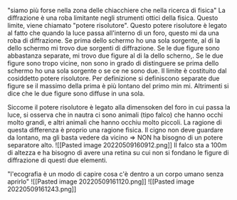 
"siamo più forse nella zona delle chiacchiere che nella ricerca di fisica"
La diffrazione è una roba limitante negli strumenti ottici della fisica. Questo limite, viene chiamato "potere risolutore".
Questo potere risolutore è legato al fatto che quando la luce passa all'interno di un foro, questo mi da una roba di diffrazione.
Se prima dello schermo ho una sola sorgente, al di la dello schermo mi trovo due sorgenti di diffrazione. Se le due figure sono abbastanza separate, mi trovo due figure al di la dello scherno,. Se le due figure sono tropo vicine, non sono in grado di distinguere se prima dello schermo ho una sola sorgente o se ce ne sono due.
Il limite è costituito dal cosiddetto potere risolutore. Per definizione si definiscono separate due figure se il massimo della prima è più lontano del primo min mi. Altrimenti si dice che le due figure sono diffuse in una sola.

Siccome il potere risolutore è legato alla dimensoken del foro in cui passa la luce, si osserva che in nautra ci sono animali (tipo falco) che hanno occhi molto grandi, e altri animali che hanno occhiu molto piccoli. La ragione di questa differenza è proprio una ragione fisica.
Il cigno non deve guardare da lontano, ma gli basta vedere da vicino => NON ha bisogno di un potere separatore alto.
![[Pasted image 20220509160912.png]]
Il falco sta a 100m di altezza e ha bisogno di avere una retina su cui non si fondano le figure di diffrazione di questi due elementi.

"l'ecografia è un modo di capire cosa c'è dentro a un corpo umano senza aprirlo"
![[Pasted image 20220509161120.png]]
![[Pasted image 20220509161243.png]]
